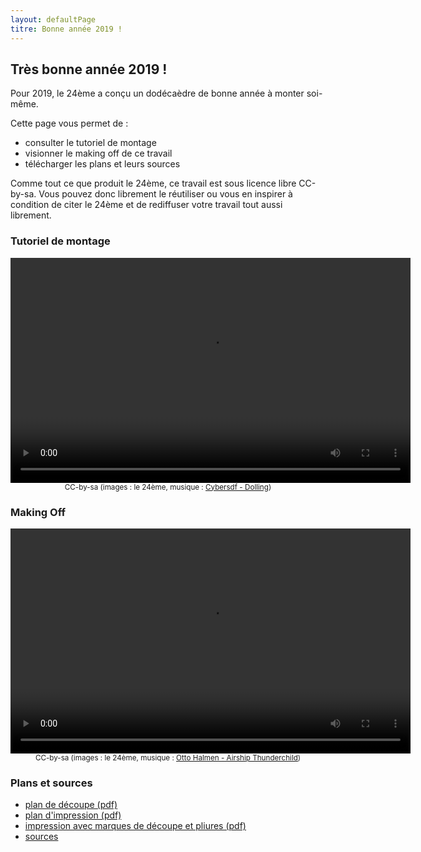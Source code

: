 ```yaml
---
layout: defaultPage
titre: Bonne année 2019 !
---
```


## Très bonne année 2019 !

Pour 2019, le 24ème a conçu un dodécaèdre de bonne année à monter soi-même.

Cette page vous permet de :

 - consulter le tutoriel de montage
 - visionner le making off de ce travail
 - télécharger les plans et leurs sources

Comme tout ce que produit le 24ème, ce travail est sous licence libre CC-by-sa. Vous pouvez donc librement le réutiliser ou vous en inspirer à condition de citer le 24ème et de rediffuser votre travail tout aussi librement.

### Tutoriel de montage

<center>
<video id="sampleMovie" width="640" height="360" preload controls>
	<source src="/img/2019/instructions.mp4" />
</video>
<br/>
<small>CC-by-sa (images : le 24ème, musique : <a href="https://www.auboutdufil.com/index.php?id=502">Cybersdf - Dolling</a>)</small>
</center>

### Making Off

<center>
<video id="sampleMovie" width="640" height="360" preload controls>
        <source src="/img/2019/makingoff.mp4" />
</video>
<br/>
<small>CC-by-sa (images : le 24ème, musique : <a href="https://www.auboutdufil.com/index.php?id=482">Otto Halmen - Airship Thunderchild</a>)</small>
</center>

### Plans et sources

 - [plan de découpe (pdf)]()
 - [plan d'impression (pdf)]()
 - [impression avec marques de découpe et pliures (pdf)]()
 - [sources]()


